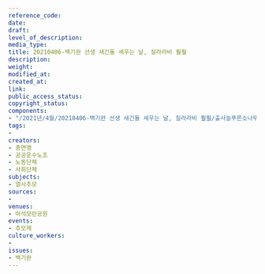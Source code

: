 ```yaml
---
reference_code: 
date: 
draft: 
level_of_description: 
media_type: 
title: 20210406-백기완 선생 새긴돌 세우는 날, 질라라비 훨훨
description: 
weight: 
modified_at: 
created_at: 
link: 
public_access_status: 
copyright_status: 
components:
- "/2021년/4월/20210406-백기완 선생 새긴돌 세우는 날, 질라라비 훨훨/출사늘푸른소나무_25.jpg"
tags:
- 
creators:
- 총연맹
- 공공운수노조
- 노동단체
- 사회단체
subjects:
- 열사추모
sources:
- 
venues:
- 마석모란공원
events:
- 추모제
culture_workers:
- 
issues:
- 백기완
---
```

